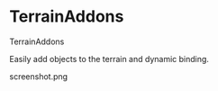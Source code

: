 TerrainAddons
=============

TerrainAddons

Easily add objects to the terrain and dynamic binding.


screenshot.png